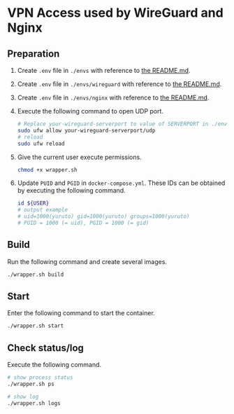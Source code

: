 # VPN Access used by WireGuard and Nginx

## Preparation
1. Create `.env` file in `./envs` with reference to [the README.md](./envs/README.md).
1. Create `.env` file in `./envs/wireguard` with reference to [the README.md](./envs/wireguard/README.md).
1. Create `.env` file in `./envs/nginx` with reference to [the README.md](./envs/nginx/README.md).
1. Execute the following command to open UDP port.

    ```sh
    # Replace your-wireguard-serverport to value of SERVERPORT in ./envs/wireguard/.env
    sudo ufw allow your-wireguard-serverport/udp
    # reload
    sudo ufw reload
    ```

1. Give the current user execute permissions.

    ```sh
    chmod +x wrapper.sh
    ```

1. Update `PUID` and `PGID` in `docker-compose.yml`. These IDs can be obtained by executing the following command.

    ```sh
    id ${USER}
    # output example
    # uid=1000(yuruto) gid=1000(yuruto) groups=1000(yuruto)
    # PUID = 1000 (= uid), PGID = 1000 (= gid)
    ```

## Build
Run the following command and create several images.

```sh
./wrapper.sh build
```

## Start
Enter the following command to start the container.

```sh
./wrapper.sh start
```

## Check status/log
Execute the following command.

```sh
# show process status
./wrapper.sh ps

# show log
./wrapper.sh logs
```

